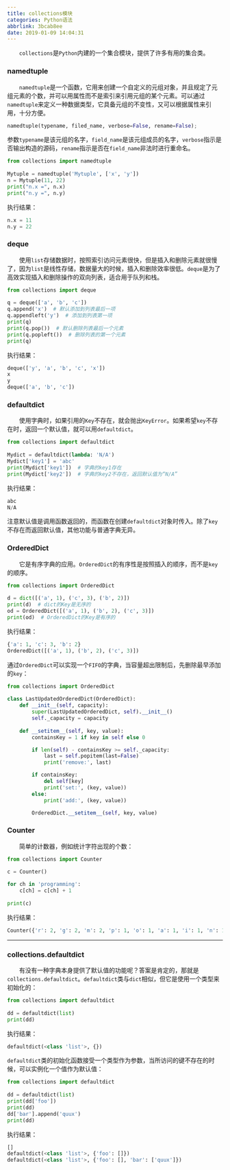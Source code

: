 ```yaml
---
title: collections模块
categories: Python语法
abbrlink: 3bcab8ee
date: 2019-01-09 14:04:31
---
```

&emsp;&emsp;`collections`是`Python`内建的一个集合模块，提供了许多有用的集合类。<!--more-->

### namedtuple

&emsp;&emsp;`namedtuple`是一个函数，它用来创建一个自定义的元组对象，并且规定了元组元素的个数，并可以用属性而不是索引来引用元组的某个元素。可以通过`namedtuple`来定义一种数据类型，它具备元组的不变性，又可以根据属性来引用，十分方便。

``` python
namedtuple(typename, filed_name, verbose=False, rename=False);
```

参数`typename`是该元组的名字，`field_name`是该元组成员的名字，`verbose`指示是否输出构造的源码，`rename`指示是否在`field_name`非法时进行重命名。

``` python
from collections import namedtuple
​
Mytuple = namedtuple('Mytuple', ['x', 'y'])
n = Mytuple(11, 22)
print("n.x =", n.x)
print("n.y =", n.y)
```

执行结果：

``` python
n.x = 11
n.y = 22
```

### deque

&emsp;&emsp;使用`list`存储数据时，按照索引访问元素很快，但是插入和删除元素就很慢了，因为`list`是线性存储，数据量大的时候，插入和删除效率很低。`deque`是为了高效实现插入和删除操作的双向列表，适合用于队列和栈。

``` python
from collections import deque
​
q = deque(['a', 'b', 'c'])
q.append('x')  # 默认添加到列表最后一项
q.appendleft('y')  # 添加到列表第一项
print(q)
print(q.pop())  # 默认删除列表最后一个元素
print(q.popleft())  # 删除列表的第一个元素
print(q)
```

执行结果：

``` python
deque(['y', 'a', 'b', 'c', 'x'])
x
y
deque(['a', 'b', 'c'])
```

### defaultdict

&emsp;&emsp;使用字典时，如果引用的`Key`不存在，就会抛出`KeyError`。如果希望`key`不存在时，返回一个默认值，就可以用`defaultdict`。

``` python
from collections import defaultdict
​
Mydict = defaultdict(lambda: 'N/A')
Mydict['key1'] = 'abc'
print(Mydict['key1'])  # 字典的key1存在
print(Mydict['key2'])  # 字典的key2不存在，返回默认值为“N/A”
```

执行结果：

``` python
abc
N/A
```

注意默认值是调用函数返回的，而函数在创建`defaultdict`对象时传入。除了`key`不存在而返回默认值，其他功能与普通字典无异。

### OrderedDict

&emsp;&emsp;它是有序字典的应用。`OrderedDict`的有序性是按照插入的顺序，而不是`key`的顺序。

``` python
from collections import OrderedDict
​
d = dict([('a', 1), ('c', 3), ('b', 2)])
print(d)  # dict的Key是无序的
od = OrderedDict([('a', 1), ('b', 2), ('c', 3)])
print(od)  # OrderedDict的Key是有序的
```

执行结果：

``` python
{'a': 1, 'c': 3, 'b': 2}
OrderedDict([('a', 1), ('b', 2), ('c', 3)])
```

通过`OrderedDict`可以实现一个`FIFO`的字典，当容量超出限制后，先删除最早添加的`key`：

``` python
from collections import OrderedDict
​
class LastUpdatedOrderedDict(OrderedDict):
    def __init__(self, capacity):
        super(LastUpdatedOrderedDict, self).__init__()
        self._capacity = capacity
​
    def __setitem__(self, key, value):
        containsKey = 1 if key in self else 0

        if len(self) - containsKey >= self._capacity:
            last = self.popitem(last=False)
            print('remove:', last)

        if containsKey:
            del self[key]
            print('set:', (key, value))
        else:
            print('add:', (key, value))

        OrderedDict.__setitem__(self, key, value)
```

### Counter

&emsp;&emsp;简单的计数器，例如统计字符出现的个数：

``` python
from collections import Counter
​
c = Counter()

for ch in 'programming':
    c[ch] = c[ch] + 1
​
print(c)
```

执行结果：

``` python
Counter({'r': 2, 'g': 2, 'm': 2, 'p': 1, 'o': 1, 'a': 1, 'i': 1, 'n': 1})
```

---

### collections.defaultdict

&emsp;&emsp;有没有一种字典本身提供了默认值的功能呢？答案是肯定的，那就是`collections.defaultdict`。`defaultdict`类与`dict`相似，但它是使用一个类型来初始化的：

``` python
from collections import defaultdict
​
dd = defaultdict(list)
print(dd)
```

执行结果：

``` python
defaultdict(<class 'list'>, {})
```

`defaultdict`类的初始化函数接受一个类型作为参数，当所访问的键不存在的时候，可以实例化一个值作为默认值：

``` python
from collections import defaultdict
​
dd = defaultdict(list)
print(dd['foo'])
print(dd)
dd['bar'].append('quux')
print(dd)
```

执行结果：

``` python
[]
defaultdict(<class 'list'>, {'foo': []})
defaultdict(<class 'list'>, {'foo': [], 'bar': ['quux']})
```